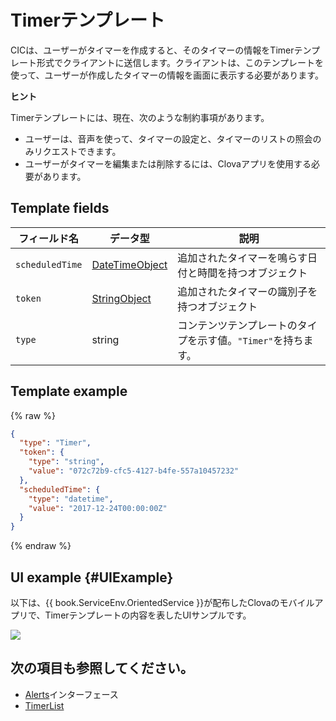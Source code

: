 # Timerテンプレート
CICは、ユーザーがタイマーを作成すると、そのタイマーの情報をTimerテンプレート形式でクライアントに送信します。クライアントは、このテンプレートを使って、ユーザーが作成したタイマーの情報を画面に表示する必要があります。

<div class="tip">
  <p><strong>ヒント</strong></p>
  <p>Timerテンプレートには、現在、次のような制約事項があります。</p>
  <ul>
    <li>ユーザーは、音声を使って、タイマーの設定と、タイマーのリストの照会のみリクエストできます。</li>
    <li>ユーザーがタイマーを編集または削除するには、Clovaアプリを使用する必要があります。</li>
  </ul>
</div>

## Template fields

| フィールド名       | データ型    | 説明                     |
|---------------|---------|-----------------------------|
| `scheduledTime` | [DateTimeObject](/Develop/References/ContentTemplates/Shared_Objects.md#DateTimeObject) | 追加されたタイマーを鳴らす日付と時間を持つオブジェクト             |
| `token`         | [StringObject](/Develop/References/ContentTemplates/Shared_Objects.md#StringObject)     | 追加されたタイマーの識別子を持つオブジェクト                     |
| `type`          | string                                                                              | コンテンツテンプレートのタイプを示す値。`"Timer"`を持ちます。        |

## Template example

{% raw %}

```json
{
  "type": "Timer",
  "token": {
    "type": "string",
    "value": "072c72b9-cfc5-4127-b4fe-557a10457232"
  },
  "scheduledTime": {
    "type": "datetime",
    "value": "2017-12-24T00:00:00Z"
  }
}
```

{% endraw %}

## UI example {#UIExample}

以下は、{{ book.ServiceEnv.OrientedService }}が配布したClovaのモバイルアプリで、Timerテンプレートの内容を表したUIサンプルです。

![](/Develop/Assets/Images/Content_Template-Timer.png)

## 次の項目も参照してください。
* [Alerts](/Develop/References/MessageInterfaces/Alerts.md)インターフェース
* [TimerList](/Develop/References/ContentTemplates/TimerList.md)
